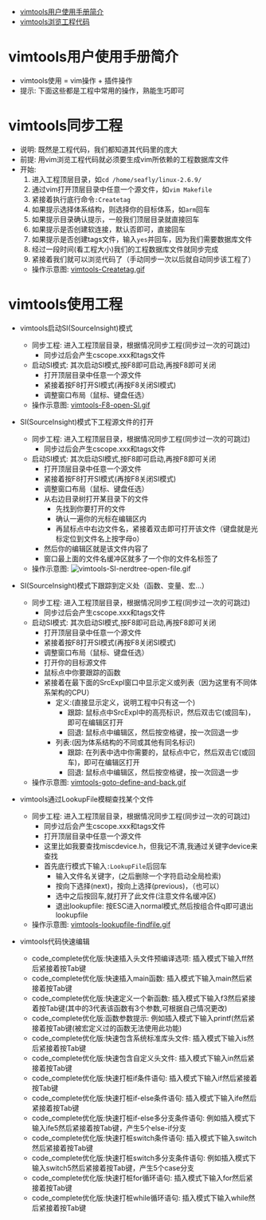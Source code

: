 - [vimtools用户使用手册简介](#vimtools用户使用手册简介)
- [vimtools浏览工程代码](#vimtools浏览工程代码)

# vimtools用户使用手册简介

- vimtools使用 = vim操作 + 插件操作
- 提示: 下面这些都是工程中常用的操作，熟能生巧即可

# vimtools同步工程

- 说明: 既然是工程代码，我们都知道其代码里的庞大
- 前提: 用vim浏览工程代码就必须要生成vim所依赖的工程数据库文件
- 开始:
  1. 进入工程顶层目录，如`cd /home/seafly/linux-2.6.9/`
  2. 通过vim打开顶层目录中任意一个源文件，如`vim Makefile`
  3. 紧接着执行底行命令`:Createtag`
    1. 如果提示选择体系结构，则选择你的目标体系，如`arm`回车
    2. 如果提示目录确认提示，一般我们顶层目录就直接回车
    3. 如果提示是否创建软连接，默认否即可，直接回车
    4. 如果提示是否创建tags文件，输入`yes`并回车，因为我们需要数据库文件
  4. 经过一段时间(看工程大小)我们的工程数据库文件就同步完成
  5. 紧接着我们就可以浏览代码了（手动同步一次以后就自动同步该工程了）
  - 操作示意图: [vimtools-Createtag.gif](./screenshots/vimtools-Createtag.gif)

# vimtools使用工程

- vimtools启动SI(SourceInsight)模式
  - 同步工程: 进入工程顶层目录，根据情况同步工程(同步过一次的可跳过)
    - 同步过后会产生cscope.xxx和tags文件
  - 启动SI模式: 其次启动SI模式,按F8即可启动,再按F8即可关闭
    - 打开顶层目录中任意一个源文件
    - 紧接着按F8打开SI模式(再按F8关闭SI模式)
    - 调整窗口布局（鼠标、键盘任选）
  - 操作示意图: [vimtools-F8-open-SI.gif](./screenshots/vimtools-F8-open-SI.gif)

- SI(SourceInsight)模式下工程源文件的打开
  - 同步工程: 进入工程顶层目录，根据情况同步工程(同步过一次的可跳过)
    - 同步过后会产生cscope.xxx和tags文件
  - 启动SI模式: 其次启动SI模式,按F8即可启动,再按F8即可关闭
    - 打开顶层目录中任意一个源文件
    - 紧接着按F8打开SI模式(再按F8关闭SI模式)
    - 调整窗口布局（鼠标、键盘任选）
    - 从右边目录树打开某目录下的文件
      - 先找到你要打开的文件
      - 确认一遍你的光标在编辑区内
      - 再鼠标点中右边文件名，紧接着双击即可打开该文件（键盘就是光标定位到文件名上按字母o）
    - 然后你的编辑区就是该文件内容了
    - 窗口最上面的文件名缓冲区就多了一个你的文件名标签了
  - 操作示意图: ![vimtools-SI-nerdtree-open-file.gif](./screenshots/vimtools-SI-nerdtree-open-file.gif)

- SI(SourceInsight)模式下跟踪到定义处（函数、变量、宏...）
  - 同步工程: 进入工程顶层目录，根据情况同步工程(同步过一次的可跳过)
    - 同步过后会产生cscope.xxx和tags文件
  - 启动SI模式: 其次启动SI模式,按F8即可启动,再按F8即可关闭
    - 打开顶层目录中任意一个源文件
    - 紧接着按F8打开SI模式(再按F8关闭SI模式)
    - 调整窗口布局（鼠标、键盘任选）
    - 打开你的目标源文件
    - 鼠标点中你要跟踪的函数
    - 紧接着在最下面的SrcExpl窗口中显示定义或列表（因为这里有不同体系架构的CPU）
      - 定义:(直接显示定义，说明工程中只有这一个)
        - 跟踪: 鼠标点中SrcExpl中的高亮标识，然后双击它(或回车)，即可在编辑区打开
        - 回退: 鼠标点中编辑区，然后按空格键，按一次回退一步
      - 列表:(因为体系结构的不同或其他有同名标识)
        - 跟踪: 在列表中选中你需要的，鼠标点中它，然后双击它(或回车)，即可在编辑区打开
        - 回退: 鼠标点中编辑区，然后按空格键，按一次回退一步
  - 操作示意图: [vimtools-goto-define-and-back.gif](./screenshots/vimtools-goto-define-and-back.gif)

- vimtools通过LookupFile模糊查找某个文件
  - 同步工程: 进入工程顶层目录，根据情况同步工程(同步过一次的可跳过)
    - 同步过后会产生cscope.xxx和tags文件
    - 打开顶层目录中任意一个源文件
    - 这里比如我要查找miscdevice.h，但我记不清,我通过关键字device来查找
    - 首先底行模式下输入`:LookupFile`后回车
      - 输入文件名关键字，(之后删除一个字符启动全局检索)
      - 按<Ctrl-n>向下选择(next)，按<Ctrl-p>向上选择(previous)，（<Ctrl-j><Ctrl-k>也可以）
      - 选中之后按回车,就打开了此文件(注意文件名缓冲区)
      - 退出lookupfile: 按ESC进入normal模式,然后按组合件<Ctrl-w>q即可退出lookupfile
  - 操作示意图: [vimtools-lookupfile-findfile.gif](./screenshots/vimtools-lookupfile-findfile.gif)

- vimtools代码快速编辑
  - code_complete优化版:快速插入头文件预编译选项: 插入模式下输入ff然后紧接着按Tab键
  - code_complete优化版:快速插入main函数: 插入模式下输入main然后紧接着按Tab键
  - code_complete优化版:快速定义一个新函数: 插入模式下输入f3然后紧接着按Tab键(其中的3代表该函数有3个参数,可根据自己情况更改)
  - code_complete优化版:函数参数提示: 例如插入模式下输入printf(然后紧接着按Tab键(被宏定义过的函数无法使用此功能)
  - code_complete优化版:快速包含系统标准库头文件: 插入模式下输入is然后紧接着按Tab键
  - code_complete优化版:快速包含自定义头文件: 插入模式下输入in然后紧接着按Tab键
  - code_complete优化版:快速打桩if条件语句: 插入模式下输入if然后紧接着按Tab键
  - code_complete优化版:快速打桩if-else条件语句: 插入模式下输入ife然后紧接着按Tab键
  - code_complete优化版:快速打桩if-else多分支条件语句: 例如插入模式下输入ife5然后紧接着按Tab键，产生5个else-if分支
  - code_complete优化版:快速打桩switch条件语句: 插入模式下输入switch然后紧接着按Tab键
  - code_complete优化版:快速打桩switch多分支条件语句: 例如插入模式下输入switch5然后紧接着按Tab键，产生5个case分支
  - code_complete优化版:快速打桩for循环语句: 插入模式下输入for然后紧接着按Tab键
  - code_complete优化版:快速打桩while循环语句: 插入模式下输入while然后紧接着按Tab键
